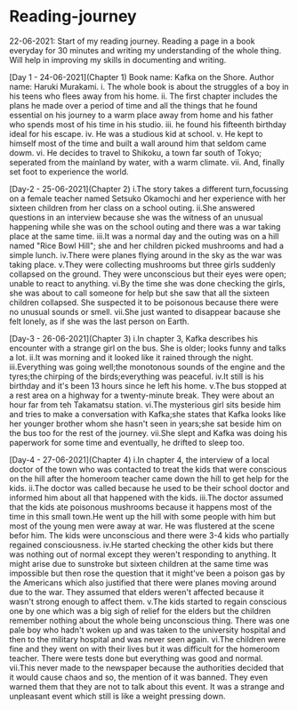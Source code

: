 # Reading-journey
22-06-2021: Start of my reading journey.
Reading a page in a book everyday for 30 minutes and writing my understanding of the whole thing.
Will help in improving my skills in documenting and writing.

[Day 1 - 24-06-2021](Chapter 1)
Book name: Kafka on the Shore.
Author name: Haruki Murakami.
i. The whole book is about the struggles of a boy in his teens who flees away from his home.
ii. The first chapter includes the plans he made over a period of time and all the things that he found essential on his journey to a warm place away from home and his father who spends most of his time in his studio.
iii. he found his fifteenth birthday ideal for his escape.
iv. He was a studious kid at school.
v. He kept to himself most of the time and built a wall around him that seldom came dowm.
vi. He decides to travel to Shikoku, a town far south of Tokyo; seperated from the mainland by water, with a warm climate.
vii. And, finally set foot to experience the world. 

[Day-2 - 25-06-2021](Chapter 2)
i.The story takes a different turn,focussing on a female teacher named Setsuko Okamochi and her experience with her sixteen children from her class on a school outing.
ii.She answered questions in an interview because she was the witness of an unusual happening while she was on the school outing and there was a war taking place at the same time.
iii.It was a normal day and the outing was on a hill named "Rice Bowl Hill"; she and her children picked mushrooms and had a simple lunch.
iv.There were planes flying around in the sky as the war was taking place.
v.They were collecting mushrooms but three girls suddenly collapsed on the ground. They were unconscious but their eyes were open; unable to react to anything.
vi.By the time she was done checking the girls, she was about to call someone for help but she saw that all the sixteen children collapsed. She suspected it to be poisonous because there were no unusual sounds or smell.
vii.She just wanted to disappear bacause she felt lonely, as if she was the last person on Earth.

[Day-3 - 26-06-2021](Chapter 3)
i.In chapter 3, Kafka describes his encounter with a strange girl on the bus. She is older; looks funny and talks a lot.
ii.It was morning and it looked like it rained through the night.
iii.Everything was going well;the monotonous sounds of the engine and the tyres;the chirping of the birds;everything was peaceful.
iv.It still is his birthday and it's been 13 hours since he left his home.
v.The bus stopped at a rest area on a highway for a twenty-minute break. They were about an hour far from teh Takamatsu station.
vi.The mysterious girl sits beside him and tries to make a conversation with Kafka;she states that Kafka looks like her younger brother whom she hasn't seen in years;she sat beside him on the bus too for the rest of the journey.
vii.She slept and Kafka was doing his paperwork for some time and eventually, he drifted to sleep too.

[Day-4 - 27-06-2021](Chapter 4)
i.In chapter 4, the interview of a local doctor of the town who was contacted to treat the kids that were conscious on the hill after the homeroom teacher came down the hill to get help for the kids.
ii.The doctor was called because he used to be their school doctor and informed him about all that happened with the kids.
iii.The doctor assumed that the kids ate poisonous mushrooms because it happens most of the time in this small town.He went up the hill with some people with him but most of the young men were away at war. He was flustered at the scene befor him. The kids were unconscious and there were 3-4 kids who partially regained consciousness.
iv.He started checking the other kids but there was nothing out of normal except they weren't responding to anything. It might arise due to sunstroke but sixteen children at the same time was impossible but then rose the question that it might've been a poison gas by the Americans which also justified that there were planes moving around due to the war. They assumed that elders weren't affected because it wasn't strong enough to affect them.
v.The kids started to regain conscious one by one which was a big sigh of relief for the elders but the children remember nothing about the whole being unconscious thing. There was one pale boy who hadn't woken up and was taken to the university hospital and then to the military hospital and was never seen again.
vi.The children were fine and they went on with their lives but it was difficult for the homeroom teacher. There were tests done but everything was good and normal.
vii.This never made to the newspaper because the authorities decided that it would cause chaos and so, the mention of it was banned. They even warned them that they are not to talk about this event. It was a strange and unpleasant event which still is like a weight pressing down.
